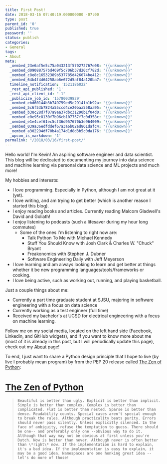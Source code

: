 ```yaml
---
title: First Post!
date: 2018-03-16 07:40:19.000000000 -07:00
type: post
parent_id: '0'
published: true
password: ''
status: publish
categories:
- General
tags:
- About
meta:
  _oembed_23e6af5e5c75a043213f570272767e08: "{{unknown}}"
  _oembed_d09088757bd469f5c706b37d20cf782d: "{{unknown}}"
  _oembed_c8e8c16532389b537785d426074be412: "{{unknown}}"
  _oembed_64b4f4d64258ab6e672d5af84a120ba7: "{{unknown}}"
  timeline_notification: '1521186022'
  _rest_api_published: '1'
  _rest_api_client_id: "-1"
  _publicize_job_id: '15780039829'
  _oembed_ebd60144b3b749759ed5c29141b1b92a: "{{unknown}}"
  _oembed_5c6f53b7824a55ccd4ce20baa558aa95: "{{unknown}}"
  _oembed_b38c28d7f07a9aa37dbc31290b1f04d0: "{{unknown}}"
  _oembed_e0e95c8130f7b96cb107757f7c0d358c: "{{unknown}}"
  _oembed_e1e4cef61ec5cf36d957670b3e964009: "{{unknown}}"
  _oembed_039a36edfddef67a3a6b02ed861dafc4: "{{unknown}}"
  _oembed_a302294df70b4a174d1d8d3b5c0da176: "{{unknown}}"
  _wpcom_is_markdown: '1'
permalink: "/2018/03/16/first-post/"
---
```

Hello world! I'm Kevin! An aspiring software engineer and data scientist. This blog will be dedicated to documenting my journey into data science and machine learning via personal data science and ML projects and much more!

My hobbies and interests:

- I love programming. Especially in Python, although I am not great at it (yet).
- I love writing, and am trying to get better (which is another reason I started this blog).
- I enjoy reading books and articles. Currently reading Malcom Gladwell's David and Goliath!
- I enjoy listening to podcasts (such a lifesaver during my hour long commutes)
  - Some of the ones I'm listening to right now are:
    - Talk Python To Me with Michael Kennedy
    - Stuff You Should Know with Josh Clark & Charles W. "Chuck" Bryant
    - Freakonomics with Stephen J. Dubner
    - Software Engineering Daily with Jeff Meyerson
- I love learning and am always looking to learn and get better at things whether it be new programming languages/tools/frameworks or cooking.
- I love being active, such as working out, running, and playing basketball.

Just a couple things about me:

- Currently a part time graduate student at SJSU, majoring in software engineering with a focus on data science
- Currently working as a test engineer (full time)
- Received my bachelor's at UCSD for electrical engineering with a focus on machine learning.

Follow me on my social media, located on the left hand side (Facebook, Linkedin, and GitHub widgets), and if you want to know more about me (most of it is already in this post, but I will periodically update this page), check out my [About](https://kevinchuangblog.wordpress.com/about/) page!

To end, I just want to share a Python design principle that I hope to live (by live I probably mean program) by from the PEP 20 release called [The Zen of Python](https://www.python.org/dev/peps/pep-0020/):

# [The Zen of Python](https://www.python.org/dev/peps/pep-0020/#id3)

> ```
> Beautiful is better than ugly. Explicit is better than implicit. Simple is better than complex. Complex is better than complicated. Flat is better than nested. Sparse is better than dense. Readability counts. Special cases aren't special enough to break the rules. Although practicality beats purity. Errors should never pass silently. Unless explicitly silenced. In the face of ambiguity, refuse the temptation to guess. There should be one-- and preferably only one --obvious way to do it. Although that way may not be obvious at first unless you're Dutch. Now is better than never. Although never is often better than \*right\* now. If the implementation is hard to explain, it's a bad idea. If the implementation is easy to explain, it may be a good idea. Namespaces are one honking great idea -- let's do more of those!
> ```

&nbsp;

